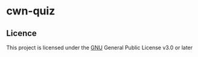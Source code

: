 # cwn-quiz

## Licence

This project is licensed under the [GNU](https://www.gnu.org/licenses/gpl-3.0.en.html) General Public License v3.0 or later


